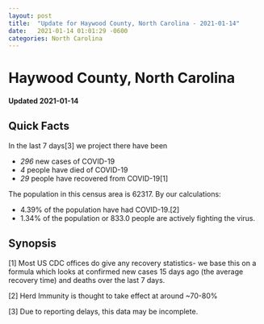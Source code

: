 ```yaml
---
layout: post
title:  "Update for Haywood County, North Carolina - 2021-01-14"
date:   2021-01-14 01:01:29 -0600
categories: North Carolina
---
```


# Haywood County, North Carolina
#### Updated 2021-01-14

## Quick Facts

In the last 7 days[3] we project there have been
- *296* new cases of COVID-19
- *4* people have died of COVID-19
- *29* people have recovered from COVID-19[1]

The population in this census area is 62317. By our calculations:
- 4.39% of the population have had COVID-19.[2]
- 1.34% of the population or 833.0 people are actively fighting the virus.

## Synopsis




[1] Most US CDC offices do give any recovery statistics- we base this on a formula which looks at confirmed new cases
15 days ago (the average recovery time) and deaths over the last 7 days.

[2] Herd Immunity is thought to take effect at around ~70-80%

[3] Due to reporting delays, this data may be incomplete.
 
    
